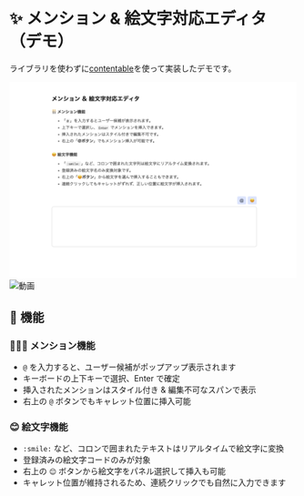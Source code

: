 # ✨ メンション & 絵文字対応エディタ（デモ）

ライブラリを使わずに[contentable](https://developer.mozilla.org/en-US/docs/Web/HTML/Global_attributes/contenteditable)を使って実装したデモです。


![スクリーンショット](public/スクショ.png)
![動画](public/動画.gif)

## 🚀 機能

### 🧑‍🤝‍🧑 メンション機能

- `@` を入力すると、ユーザー候補がポップアップ表示されます
- キーボードの上下キーで選択、Enter で確定
- 挿入されたメンションはスタイル付き & 編集不可なスパンで表示
- 右上の `@` ボタンでもキャレット位置に挿入可能

### 😊 絵文字機能

- `:smile:` など、コロンで囲まれたテキストはリアルタイムで絵文字に変換
- 登録済みの絵文字コードのみが対象
- 右上の `😊` ボタンから絵文字をパネル選択して挿入も可能
- キャレット位置が維持されるため、連続クリックでも自然に入力できます

